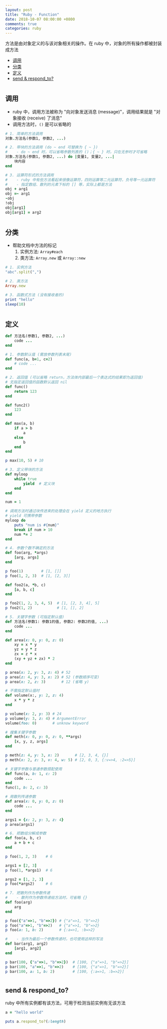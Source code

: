 ```yaml
---
layout: post
title: "Ruby - Function"
date: 2018-10-07 08:00:00 +0800
comments: true
categories: ruby
---
```


<!-- more -->

方法是由对象定义的与该对象相关的操作。在 ruby 中，对象的所有操作都被封装成方法

* [调用](#call)
* [分类](#category)
* [定义](#define)
* [send & respond_to?](#sr)

# <h2 id="call">调用</h2>
- ruby 中，调用方法被称为 "向对象发送消息 (message)"，调用结果就是 "对象接收 (receive) 了消息"
- 调用方法时，`()` 是可以省略的

```ruby
# 1. 简单的方法调用
对象.方法名(参数1, 参数2, ...)

# 2. 带块的方法调用 (do ~ end 可替换为 { ~ })
#    - do ~ end 时，可以省略参数列表的 ()；{ ~ } 时，只在无参时才可省略
对象.方法名(参数1, 参数2, ...) do |变量1, 变量2, ...|
    块内容 
end

# 3. 运算符形式的方法调用
#    - ruby 中有些方法看起来很像运算符，四则运算等二元运算符，负号等一元运算符
#    - 指定数组、散列的元素下标的 [] 等，实际上都是方法
obj + arg1
obj =~ arg1
-obj
!obj
obj[arg1]
obj[arg1] = arg2
```



# <h2 id="category">分类</h2>
- 帮助文档中方法的标记
    1. 实例方法: `Array#each`
    2. 类方法: `Array.new` 或 `Array::new`

```ruby
# 1. 实例方法
"abc".split(",")

# 2. 类方法
Array.new

# 3. 函数式方法 (没有接收者的)
print "hello"
sleep(10)
```



# <h2 id="define">定义</h2>
```ruby
def 方法名(参数1, 参数2, ...)
    code ...
end
```
```ruby
# 1. 参数默认值 (需放参数列表末尾)
def func(a, b=1, c=2)
    # code ...
end
```
```ruby
# 2. 返回值 (可以省略 return，方法体内部最后一个表达式的结果即为返回值)
# 无指定返回值的函数默认返回 nil
def func()
    return 123
end

def func2()
    123
end

def max(a, b)
    if a > b
        a
    else
        b
    end
end

p max(10, 5) # 10
```
```ruby
# 3. 定义带块的方法
def myloop
    while true
        yield  # 定义块
    end
end

num = 1

# 调用方法时通过块传进来的处理会在 yield 定义的地方执行
# yield 可携带参数
myloop do
    puts "num is #{num}"
    break if num > 10
    num *= 2
end
```
```ruby
# 4. 参数个数不确定的方法
def foo(arg, *args)
    [arg, args]
end

p foo(1)        # [1, []]
p foo(1, 2, 3)  # [1, [2, 3]]

def foo2(a, *b, c)
    [a, b, c]
end

p foo2(1, 2, 3, 4, 5)  # [1, [2, 3, 4], 5]
p foo2(1, 2)           # [1, [], 2]
```
```ruby
# 5. 关键字参数 (可指定默认值)
def 方法名(参数1: 参数1的值, 参数2: 参数2的值, ...)
    code ...
end

def area(x: 0, y: 0, z: 0)
    xy = x * y
    yz = y * z
    zx = z * x
    (xy + yz + zx) * 2
end

p area(x: 2, y: 3, z: 4) # 52
p area(z: 4, y: 3, x: 2) # 52 (参数顺序可变)
p area(x: 2, z: 3)       # 12 (省略 y)

# 不需指定默认值时
def volume(x:, y: 2, z: 4)
    x * y * z
end

p volume(x: 2, y: 3) # 24
p volume(y: 3, z: 4) # ArgumentError
volume(foo: 0)       # unknow keyword

# 搜集关键字参数
def meth(x: 0, y: 0, z: 0, **args)
    [x, y, z, args]
end

p meth(z: 4, y: 3, x: 2)       # [2, 3, 4, {}]
p meth(x: 2, z: 3, v: 4, w: 5) # [2, 0, 3, {:v=>4, :2=>5}]

# 关键字参数与普通参数搭配使用
def func(a, b: 1, c: 2)
    code ...
end
func(1, b: 2, c: 3)

# 用散列传递参数
def area(x: 0, y: 0, z: 0)
    code ...
end

args1 = {x: 2, y: 3, z: 4}
p area(args1)
```
```ruby
# 6. 把数组分解成参数
def foo(a, b, c)
    a + b + c
end

p foo(1, 2, 3)    # 6

args1 = [2, 3]
p foo(1, *args1)  # 6

args2 = [1, 2, 3]
p foo(*args2)     # 6
```
```ruby
# 7. 把散列作为参数传递
#    - 散列作为参数传递给方法时，可省略 {}
def foo(arg)
    arg
end

p foo({"a"=>1, "b"=>2}) # {"a"=>1, "b"=>2}
p foo("a"=>1, "b"=>2)   # {"a"=>1, "b"=>2}
p foo(a: 1, b: 2)       # {:a=>1, :b=>2}

#    - 当作为最后一个参数传递时，也可使用这样的写法
def bar(arg1, arg2)
    [arg1, arg2]
end

p bar(100, {"a"=>1, "b"=>2})  # [100, {"a"=>1, "b"=>2}]
p bar(100, "a"=>1, "b"=>2)    # [100, {"a"=>1, "b"=>2}]
p bar(100, a: 1, b: 2)        # [100, {:a=>1, :b=>2}]
```



# <h2 id="sr">send & respond_to?</h2>
ruby 中所有实例都有该方法，可用于检测当前实例有无该方法

```ruby
a = "hello world"

puts a.respond_to?(:length)
```
